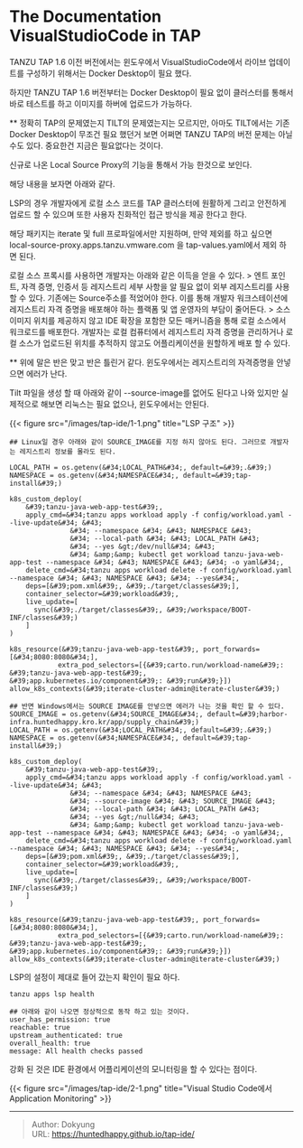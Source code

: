 # The Documentation VisualStudioCode in TAP


TANZU TAP 1.6 이전 버전에서는 윈도우에서 VisualStudioCode에서 라이브 업데이트를 구성하기 위해서는 Docker Desktop이 필요 했다. 

하지만 TANZU TAP 1.6 버전부터는 Docker Desktop이 필요 없이 클러스터를 통해서 바로 테스트를 하고 이미지를 하버에 업로드가 가능하다. 

** 정확히 TAP의 문제였는지 TILT의 문제였는지는 모르지만, 아마도 TILT에서는 기존 Docker Desktop이 무조건 필요 했던거 보면 어쩌면 TANZU TAP의 버전 문제는 아닐 수도 있다. 중요한건 지금은 필요없다는 것이다.

신규로 나온 Local Source Proxy의 기능을 통해서 가능 한것으로 보인다.

해당 내용을 보자면 아래와 같다.

LSP의 경우 개발자에게 로컬 소스 코드를 TAP 클러스터에 원활하게 그리고 안전하게 업로드 할 수 있으며 또한 사용자 친화적인 접근 방식을 제공 한다고 한다. 

해당 패키지는 iterate 및 full 프로파일에서만 지원하며, 만약 제외를 하고 싶으면 local-source-proxy.apps.tanzu.vmware.com 을 tap-values.yaml에서 제외 하면 된다.

로컬 소스 프록시를 사용하면 개발자는 아래와 같은 이득을 얻을 수 있다.
&gt; 엔트 포인트, 자격 증명, 인증서 등 레지스트리 세부 사항을 알 필요 없이 외부 레지스트리를 사용 할 수 있다. 기존에는 Source주소를 적었어야 한다. 이를 통해 개발자 워크스테이션에 레지스트리 자격 증명을 배포해야 하는 플랙폼 및 앱 운영자의 부담이 줄어든다.
&gt; 소스 이미지 위치를 제공하지 않고 IDE 확장을 포함한 모든 매커니즘을 통해 로컬 소스에서 워크로드를 배포한다. 개발자는 로컬 컴퓨터에서 레지스트리 자격 증명을 관리하거나 로컬 소스가 업로드된 위치를 추적하지 않고도 어플리케이션을 원할하게 배포 할 수 있다. 

** 위에 말은 반은 맞고 반은 틀린거 같다. 윈도우에서는 레지스트리의 자격증명을 안넣으면 에러가 난다.

Tilt 파일을 생성 할 때 아래와 같이 --source-image를 없어도 된다고 나와 있지만 실제적으로 해보면 리눅스는 필요 없으나, 윈도우에서는 안된다. 

{{&lt; figure src=&#34;/images/tap-ide/1-1.png&#34; title=&#34;LSP 구조&#34; &gt;}}


```shell
## Linux일 경우 아래와 같이 SOURCE_IMAGE를 지정 하지 않아도 된다. 그러므로 개발자는 레지스트리 정보를 몰라도 된다.

LOCAL_PATH = os.getenv(&#34;LOCAL_PATH&#34;, default=&#39;.&#39;)
NAMESPACE = os.getenv(&#34;NAMESPACE&#34;, default=&#39;tap-install&#39;)

k8s_custom_deploy(
    &#39;tanzu-java-web-app-test&#39;,
    apply_cmd=&#34;tanzu apps workload apply -f config/workload.yaml --live-update&#34; &#43;
               &#34; --namespace &#34; &#43; NAMESPACE &#43;
               &#34; --local-path &#34; &#43; LOCAL_PATH &#43;
               &#34; --yes &gt;/dev/null&#34; &#43;
               &#34; &amp;&amp; kubectl get workload tanzu-java-web-app-test --namespace &#34; &#43; NAMESPACE &#43; &#34; -o yaml&#34;,
    delete_cmd=&#34;tanzu apps workload delete -f config/workload.yaml --namespace &#34; &#43; NAMESPACE &#43; &#34; --yes&#34;,
    deps=[&#39;pom.xml&#39;, &#39;./target/classes&#39;],
    container_selector=&#39;workload&#39;,
    live_update=[
      sync(&#39;./target/classes&#39;, &#39;/workspace/BOOT-INF/classes&#39;)
    ]
)

k8s_resource(&#39;tanzu-java-web-app-test&#39;, port_forwards=[&#34;8080:8080&#34;],
            extra_pod_selectors=[{&#39;carto.run/workload-name&#39;: &#39;tanzu-java-web-app-test&#39;, &#39;app.kubernetes.io/component&#39;: &#39;run&#39;}])
allow_k8s_contexts(&#39;iterate-cluster-admin@iterate-cluster&#39;)
```

```shell
## 반면 Windows에서는 SOURCE IMAGE를 안넣으면 에러가 나는 것을 확인 할 수 있다. 
SOURCE_IMAGE = os.getenv(&#34;SOURCE_IMAGE&#34;, default=&#39;harbor-infra.huntedhappy.kro.kr/app/supply_chain&#39;)
LOCAL_PATH = os.getenv(&#34;LOCAL_PATH&#34;, default=&#39;.&#39;)
NAMESPACE = os.getenv(&#34;NAMESPACE&#34;, default=&#39;tap-install&#39;)

k8s_custom_deploy(
    &#39;tanzu-java-web-app-test&#39;,
    apply_cmd=&#34;tanzu apps workload apply -f config/workload.yaml --live-update&#34; &#43;
               &#34; --namespace &#34; &#43; NAMESPACE &#43;
               &#34; --source-image &#34; &#43; SOURCE_IMAGE &#43; 
               &#34; --local-path &#34; &#43; LOCAL_PATH &#43;
               &#34; --yes &gt;/null&#34; &#43;
               &#34; &amp;&amp; kubectl get workload tanzu-java-web-app-test --namespace &#34; &#43; NAMESPACE &#43; &#34; -o yaml&#34;,
    delete_cmd=&#34;tanzu apps workload delete -f config/workload.yaml --namespace &#34; &#43; NAMESPACE &#43; &#34; --yes&#34;,
    deps=[&#39;pom.xml&#39;, &#39;./target/classes&#39;],
    container_selector=&#39;workload&#39;,
    live_update=[
      sync(&#39;./target/classes&#39;, &#39;/workspace/BOOT-INF/classes&#39;)
    ]
)

k8s_resource(&#39;tanzu-java-web-app-test&#39;, port_forwards=[&#34;8080:8080&#34;],
            extra_pod_selectors=[{&#39;carto.run/workload-name&#39;: &#39;tanzu-java-web-app-test&#39;, &#39;app.kubernetes.io/component&#39;: &#39;run&#39;}])
allow_k8s_contexts(&#39;iterate-cluster-admin@iterate-cluster&#39;)
```

LSP의 설정이 제대로 들어 갔는지 확인이 필요 하다.
```shell
tanzu apps lsp health

## 아래와 같이 나오면 정상적으로 동작 하고 있는 것이다.
user_has_permission: true
reachable: true
upstream_authenticated: true
overall_health: true
message: All health checks passed
```

강화 된 것은 IDE 환경에서 어플리케이션의 모니터링을 할 수 있다는 점이다. 

{{&lt; figure src=&#34;/images/tap-ide/2-1.png&#34; title=&#34;Visual Studio Code에서 Application Monitoring&#34; &gt;}}


---

> Author: Dokyung  
> URL: https://huntedhappy.github.io/tap-ide/  

